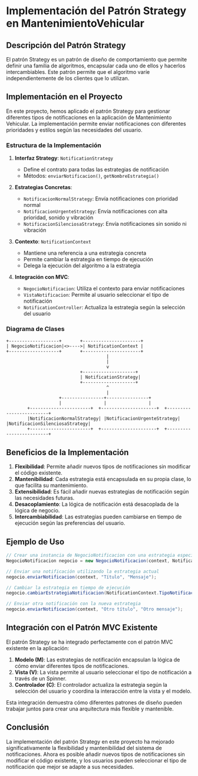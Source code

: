 # Implementación del Patrón Strategy en MantenimientoVehicular

## Descripción del Patrón Strategy

El patrón Strategy es un patrón de diseño de comportamiento que permite definir una familia de algoritmos, encapsular cada uno de ellos y hacerlos intercambiables. Este patrón permite que el algoritmo varíe independientemente de los clientes que lo utilizan.

## Implementación en el Proyecto

En este proyecto, hemos aplicado el patrón Strategy para gestionar diferentes tipos de notificaciones en la aplicación de Mantenimiento Vehicular. La implementación permite enviar notificaciones con diferentes prioridades y estilos según las necesidades del usuario.

### Estructura de la Implementación

1. **Interfaz Strategy**: `NotificationStrategy`
   - Define el contrato para todas las estrategias de notificación
   - Métodos: `enviarNotificacion()`, `getNombreEstrategia()`

2. **Estrategias Concretas**:
   - `NotificacionNormalStrategy`: Envía notificaciones con prioridad normal
   - `NotificacionUrgenteStrategy`: Envía notificaciones con alta prioridad, sonido y vibración
   - `NotificacionSilenciosaStrategy`: Envía notificaciones sin sonido ni vibración

3. **Contexto**: `NotificationContext`
   - Mantiene una referencia a una estrategia concreta
   - Permite cambiar la estrategia en tiempo de ejecución
   - Delega la ejecución del algoritmo a la estrategia

4. **Integración con MVC**:
   - `NegocioNotificacion`: Utiliza el contexto para enviar notificaciones
   - `VistaNotificacion`: Permite al usuario seleccionar el tipo de notificación
   - `NotificationController`: Actualiza la estrategia según la selección del usuario

### Diagrama de Clases

```
+-------------------+       +----------------------+
| NegocioNotificacion|<>---->| NotificationContext |
+-------------------+       +----------------------+
                                      |
                                      |
                                      v
                            +--------------------+
                            | NotificationStrategy|
                            +--------------------+
                                      ^
                                      |
                    +----------------+----------------+
                    |                |                |
        +-----------------------+  +---------------------+  +-------------------------+
        |NotificacionNormalStrategy| |NotificacionUrgenteStrategy| |NotificacionSilenciosaStrategy|
        +-----------------------+  +---------------------+  +-------------------------+
```

## Beneficios de la Implementación

1. **Flexibilidad**: Permite añadir nuevos tipos de notificaciones sin modificar el código existente.
2. **Mantenibilidad**: Cada estrategia está encapsulada en su propia clase, lo que facilita su mantenimiento.
3. **Extensibilidad**: Es fácil añadir nuevas estrategias de notificación según las necesidades futuras.
4. **Desacoplamiento**: La lógica de notificación está desacoplada de la lógica de negocio.
5. **Intercambiabilidad**: Las estrategias pueden cambiarse en tiempo de ejecución según las preferencias del usuario.

## Ejemplo de Uso

```java
// Crear una instancia de NegocioNotificacion con una estrategia específica
NegocioNotificacion negocio = new NegocioNotificacion(context, NotificationContext.TipoNotificacion.URGENTE);

// Enviar una notificación utilizando la estrategia actual
negocio.enviarNotificacion(context, "Título", "Mensaje");

// Cambiar la estrategia en tiempo de ejecución
negocio.cambiarEstrategiaNotificacion(NotificationContext.TipoNotificacion.SILENCIOSA);

// Enviar otra notificación con la nueva estrategia
negocio.enviarNotificacion(context, "Otro título", "Otro mensaje");
```

## Integración con el Patrón MVC Existente

El patrón Strategy se ha integrado perfectamente con el patrón MVC existente en la aplicación:

1. **Modelo (M)**: Las estrategias de notificación encapsulan la lógica de cómo enviar diferentes tipos de notificaciones.
2. **Vista (V)**: La vista permite al usuario seleccionar el tipo de notificación a través de un Spinner.
3. **Controlador (C)**: El controlador actualiza la estrategia según la selección del usuario y coordina la interacción entre la vista y el modelo.

Esta integración demuestra cómo diferentes patrones de diseño pueden trabajar juntos para crear una arquitectura más flexible y mantenible.

## Conclusión

La implementación del patrón Strategy en este proyecto ha mejorado significativamente la flexibilidad y mantenibilidad del sistema de notificaciones. Ahora es posible añadir nuevos tipos de notificaciones sin modificar el código existente, y los usuarios pueden seleccionar el tipo de notificación que mejor se adapte a sus necesidades.